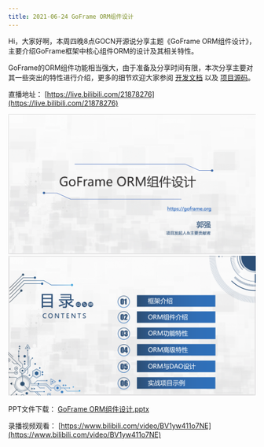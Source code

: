 ```yaml
---
title: 2021-06-24 GoFrame ORM组件设计
---
```


Hi，大家好啊，本周四晚8点GOCN开源说分享主题《GoFrame ORM组件设计》，主要介绍GoFrame框架中核心组件ORM的设计及其相关特性。

GoFrame的ORM组件功能相当强大，由于准备及分享时间有限，本次分享主要对其一些突出的特性进行介绍，更多的细节欢迎大家参阅 [开发文档](https://goframe.org/docs/核心组件/数据库ORM) 以及 [项目源码](https://github.com/gogf/gf/v2/tree/master/database/gdb)。

直播地址： [https://live.bilibili.com/21878276](https://live.bilibili.com/21878276)

![](/download/attachments/7302551/image2021-6-21_19-32-2.png?version=1&modificationDate=1624275076650&api=v2)![](/download/attachments/7302551/image2021-6-21_19-34-18.png?version=1&modificationDate=1624275213013&api=v2)

PPT文件下载： [GoFrame ORM组件设计.pptx](/download/attachments/7302551/GoFrame%20ORM%E7%BB%84%E4%BB%B6%E8%AE%BE%E8%AE%A1.pptx?version=1&modificationDate=1624540592693&api=v2)

录播视频观看： [https://www.bilibili.com/video/BV1yw411o7NE](https://www.bilibili.com/video/BV1yw411o7NE)